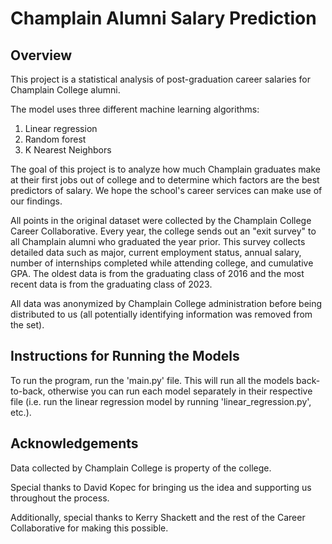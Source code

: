 # Champlain Alumni Salary Prediction

## Overview
This project is a statistical analysis of post-graduation career salaries for Champlain College alumni.

The model uses three different machine learning algorithms:
1. Linear regression
2. Random forest
3. K Nearest Neighbors

The goal of this project is to analyze how much Champlain graduates make at their first jobs out of college and to determine
which factors are the best predictors of salary. We hope the school's career services can make use of our findings.

All points in the original dataset were collected by the Champlain College Career Collaborative. Every year, the college
sends out an "exit survey" to all Champlain alumni who graduated the year prior. This survey collects detailed data such
as major, current employment status, annual salary, number of internships completed while attending college, and
cumulative GPA. The oldest data is from the graduating class of 2016 and the most recent data is from the graduating
class of 2023.

All data was anonymized by Champlain College administration before being distributed to us (all 
potentially identifying information was removed from the set).

## Instructions for Running the Models
To run the program, run the 'main.py' file. This will run all the models back-to-back, otherwise you can run each model 
separately in their respective file (i.e. run the linear regression model by running 'linear_regression.py', etc.).

## Acknowledgements
Data collected by Champlain College is property of the college.

Special thanks to David Kopec for bringing us the idea and supporting us throughout the process.

Additionally, special thanks to Kerry Shackett and the rest of the Career Collaborative for making this possible.
